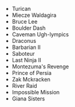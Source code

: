 - Turican
- Miecze Waldagira
- Bruce Lee
- Boulder Dash
- Caveman Ugh-lympics
- Draconus
- Barbarian  II
- Saboteur
- Last Ninja II
- Montezuma's Revenge
- Prince of Persia
- Zak Mckracken
- River Raid
- Impossible Mission
- Giana Sisters
